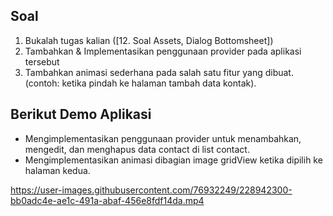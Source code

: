 ## Soal
1. Bukalah tugas kalian ([12. Soal Assets, Dialog Bottomsheet])
2. Tambahkan & Implementasikan penggunaan provider pada aplikasi tersebut
3. Tambahkan animasi sederhana pada salah satu fitur yang dibuat. (contoh: ketika pindah ke halaman tambah data kontak).

## Berikut Demo Aplikasi
-  Mengimplementasikan penggunaan provider untuk menambahkan, mengedit, dan menghapus data contact di list contact.
-  Mengimplementasikan animasi dibagian image gridView ketika dipilih ke halaman kedua.

https://user-images.githubusercontent.com/76932249/228942300-bb0adc4e-ae1c-491a-abaf-456e8fdf14da.mp4
